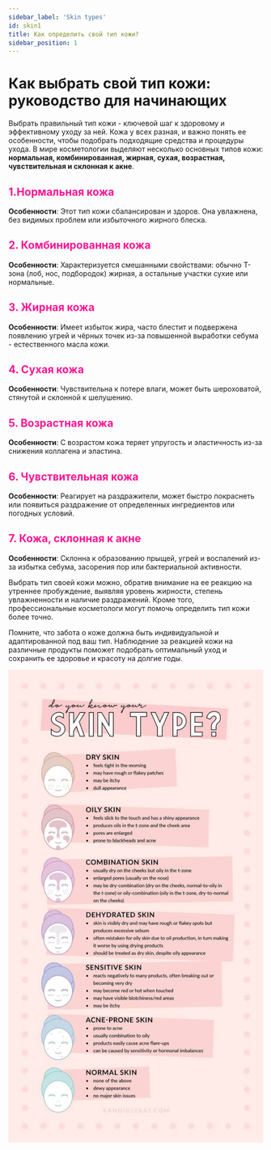```yaml
---
sidebar_label: 'Skin types'
id: skin1
title: Как определить свой тип кожи?
sidebar_position: 1
---
```


# Как выбрать свой тип кожи: руководство для начинающих

Выбрать правильный тип кожи - ключевой шаг к здоровому и эффективному уходу за ней. Кожа у всех разная, и важно понять ее особенности, чтобы подобрать подходящие средства и процедуры ухода. В мире косметологии выделяют несколько основных типов кожи: **нормальная, комбинированная, жирная, сухая, возрастная, чувствительная и склонная к акне**.

## <font color="#ff1493">**1.Нормальная кожа**</font>
**Особенности**: Этот тип кожи сбалансирован и здоров. Она увлажнена, без видимых проблем или избыточного жирного блеска.

## <font color="#ff1493">**2. Комбинированная кожа**</font>
**Особенности**: Характеризуется смешанными свойствами: обычно T-зона (лоб, нос, подбородок) жирная, а остальные участки сухие или нормальные.

## <font color="#ff1493">**3. Жирная кожа**</font>
**Особенности**: Имеет избыток жира, часто блестит и подвержена появлению угрей и чёрных точек из-за повышенной выработки себума - естественного масла кожи.


## <font color="#ff1493">**4. Сухая кожа**</font>
**Особенности**: Чувствительна к потере влаги, может быть шероховатой, стянутой и склонной к шелушению.

 
## <font color="#ff1493">**5. Возрастная кожа**</font>
**Особенности**: С возрастом кожа теряет упругость и эластичность из-за снижения коллагена и эластина.


## <font color="#ff1493">**6. Чувствительная кожа**</font>
**Особенности**: Реагирует на раздражители, может быстро покраснеть или появиться раздражение от определенных ингредиентов или погодных условий.


## <font color="#ff1493">**7. Кожа, склонная к акне**</font>
**Особенности**: Склонна к образованию прыщей, угрей и воспалений из-за избытка себума, засорения пор или бактериальной активности.

Выбрать тип своей кожи можно, обратив внимание на ее реакцию на утреннее пробуждение, выявляя уровень жирности, степень увлажненности и наличие раздражений. Кроме того, профессиональные косметологи могут помочь определить тип кожи более точно.

Помните, что забота о коже должна быть индивидуальной и адаптированной под ваш тип. Наблюдение за реакцией кожи на различные продукты поможет подобрать оптимальный уход и сохранить ее здоровье и красоту на долгие годы.



![TYPES](types.jpg)



